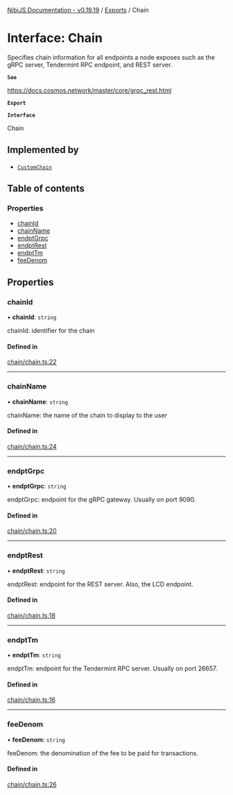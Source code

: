 [NibiJS Documentation - v0.19.19](../intro.md) / [Exports](../modules.md) / Chain

# Interface: Chain

Specifies chain information for all endpoints a node exposes such as the
gRPC server, Tendermint RPC endpoint, and REST server.

**`See`**

https://docs.cosmos.network/master/core/grpc_rest.html

**`Export`**

**`Interface`**

Chain

## Implemented by

- [`CustomChain`](../classes/CustomChain.md)

## Table of contents

### Properties

- [chainId](Chain.md#chainid)
- [chainName](Chain.md#chainname)
- [endptGrpc](Chain.md#endptgrpc)
- [endptRest](Chain.md#endptrest)
- [endptTm](Chain.md#endpttm)
- [feeDenom](Chain.md#feedenom)

## Properties

### chainId

• **chainId**: `string`

chainId: identifier for the chain

#### Defined in

[chain/chain.ts:22](https://github.com/NibiruChain/ts-sdk/blob/f06ff7b1/packages/nibijs/src/chain/chain.ts#L22)

___

### chainName

• **chainName**: `string`

chainName: the name of the chain to display to the user

#### Defined in

[chain/chain.ts:24](https://github.com/NibiruChain/ts-sdk/blob/f06ff7b1/packages/nibijs/src/chain/chain.ts#L24)

___

### endptGrpc

• **endptGrpc**: `string`

endptGrpc: endpoint for the gRPC gateway. Usually on port 9090.

#### Defined in

[chain/chain.ts:20](https://github.com/NibiruChain/ts-sdk/blob/f06ff7b1/packages/nibijs/src/chain/chain.ts#L20)

___

### endptRest

• **endptRest**: `string`

endptRest: endpoint for the REST server. Also, the LCD endpoint.

#### Defined in

[chain/chain.ts:18](https://github.com/NibiruChain/ts-sdk/blob/f06ff7b1/packages/nibijs/src/chain/chain.ts#L18)

___

### endptTm

• **endptTm**: `string`

endptTm: endpoint for the Tendermint RPC server. Usually on port 26657.

#### Defined in

[chain/chain.ts:16](https://github.com/NibiruChain/ts-sdk/blob/f06ff7b1/packages/nibijs/src/chain/chain.ts#L16)

___

### feeDenom

• **feeDenom**: `string`

feeDenom: the denomination of the fee to be paid for transactions.

#### Defined in

[chain/chain.ts:26](https://github.com/NibiruChain/ts-sdk/blob/f06ff7b1/packages/nibijs/src/chain/chain.ts#L26)
